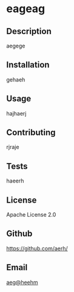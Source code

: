 
# eageag
## Description
aegege
## Installation
gehaeh
## Usage
hajhaerj
## Contributing
rjraje
## Tests
haeerh
## License
Apache License 2.0
## Github
https://github.com/aerh/
## Email
<a href="mailto:aeg@heehm">aeg@heehm</a>
